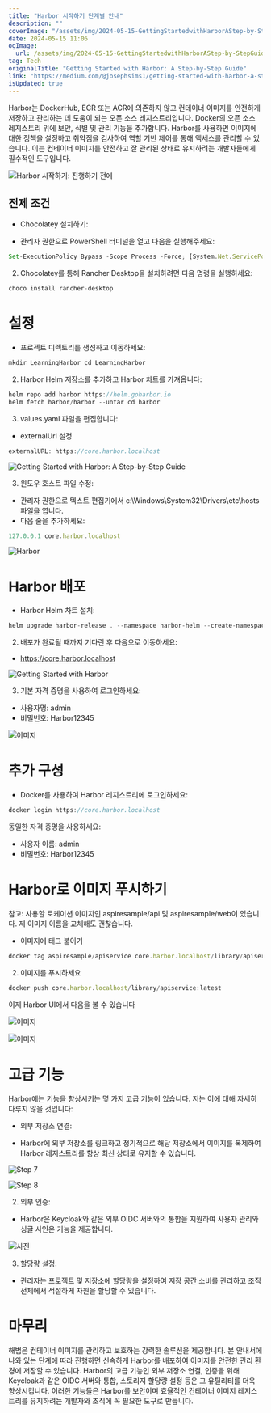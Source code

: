 ```yaml
---
title: "Harbor 시작하기 단계별 안내"
description: ""
coverImage: "/assets/img/2024-05-15-GettingStartedwithHarborAStep-by-StepGuide_0.png"
date: 2024-05-15 11:06
ogImage: 
  url: /assets/img/2024-05-15-GettingStartedwithHarborAStep-by-StepGuide_0.png
tag: Tech
originalTitle: "Getting Started with Harbor: A Step-by-Step Guide"
link: "https://medium.com/@josephsims1/getting-started-with-harbor-a-step-by-step-guide-e782558de78a"
isUpdated: true
---
```





Harbor는 DockerHub, ECR 또는 ACR에 의존하지 않고 컨테이너 이미지를 안전하게 저장하고 관리하는 데 도움이 되는 오픈 소스 레지스트리입니다. Docker의 오픈 소스 레지스트리 위에 보안, 식별 및 관리 기능을 추가합니다. Harbor를 사용하면 이미지에 대한 정책을 설정하고 취약점을 검사하여 역할 기반 제어를 통해 액세스를 관리할 수 있습니다. 이는 컨테이너 이미지를 안전하고 잘 관리된 상태로 유지하려는 개발자들에게 필수적인 도구입니다.

![Harbor 시작하기: 진행하기 전에](/assets/img/2024-05-15-GettingStartedwithHarborAStep-by-StepGuide_0.png)

## 전제 조건

- Chocolatey 설치하기:



- 관리자 권한으로 PowerShell 터미널을 열고 다음을 실행해주세요:

```js
Set-ExecutionPolicy Bypass -Scope Process -Force; [System.Net.ServicePointManager]::SecurityProtocol = [System.Net.ServicePointManager]::SecurityProtocol -bor 3072; iex ((New-Object System.Net.WebClient).DownloadString('https://community.chocolatey.org/install.ps1'))
```

2. Chocolatey를 통해 Rancher Desktop을 설치하려면 다음 명령을 실행하세요:



```js
choco install rancher-desktop
```

# 설정

- 프로젝트 디렉토리를 생성하고 이동하세요:

```js
mkdir LearningHarbor cd LearningHarbor
```



2. Harbor Helm 저장소를 추가하고 Harbor 차트를 가져옵니다:

```js
helm repo add harbor https://helm.goharbor.io
helm fetch harbor/harbor --untar cd harbor
```

3. values.yaml 파일을 편집합니다:

- externalUrl 설정



```js
externalURL: https://core.harbor.localhost
```

![Getting Started with Harbor: A Step-by-Step Guide](/assets/img/2024-05-15-GettingStartedwithHarborAStep-by-StepGuide_1.png)

3. 윈도우 호스트 파일 수정:

- 관리자 권한으로 텍스트 편집기에서 c:\Windows\System32\Drivers\etc\hosts 파일을 엽니다.
- 다음 줄을 추가하세요:



```js
127.0.0.1 core.harbor.localhost
```

![Harbor](/assets/img/2024-05-15-GettingStartedwithHarborAStep-by-StepGuide_2.png)

# Harbor 배포

- Harbor Helm 차트 설치:



```js
helm upgrade harbor-release . --namespace harbor-helm --create-namespace --wait --install
```

2. 배포가 완료될 때까지 기다린 후 다음으로 이동하세요:

- https://core.harbor.localhost

![Getting Started with Harbor](/assets/img/2024-05-15-GettingStartedwithHarborAStep-by-StepGuide_3.png)



3. 기본 자격 증명을 사용하여 로그인하세요:

- 사용자명: admin
- 비밀번호: Harbor12345

![이미지](/assets/img/2024-05-15-GettingStartedwithHarborAStep-by-StepGuide_4.png)

# 추가 구성



- Docker를 사용하여 Harbor 레지스트리에 로그인하세요:

```js
docker login https://core.harbor.localhost
```

동일한 자격 증명을 사용하세요:

- 사용자 이름: admin
- 비밀번호: Harbor12345



# Harbor로 이미지 푸시하기

참고: 사용할 로케이션 이미지인 aspiresample/api 및 aspiresample/web이 있습니다. 제 이미지 이름을 교체해도 괜찮습니다.

- 이미지에 태그 붙이기

```js
docker tag aspiresample/apiservice core.harbor.localhost/library/apiservice:latest
```



2. 이미지를 푸시하세요

```js
docker push core.harbor.localhost/library/apiservice:latest
```

이제 Harbor UI에서 다음을 볼 수 있습니다

![이미지](/assets/img/2024-05-15-GettingStartedwithHarborAStep-by-StepGuide_5.png)




![이미지](/assets/img/2024-05-15-GettingStartedwithHarborAStep-by-StepGuide_6.png)

# 고급 기능

Harbor에는 기능을 향상시키는 몇 가지 고급 기능이 있습니다. 저는 이에 대해 자세히 다루지 않을 것입니다:

- 외부 저장소 연결:




- Harbor에 외부 저장소를 링크하고 정기적으로 해당 저장소에서 이미지를 복제하여 Harbor 레지스트리를 항상 최신 상태로 유지할 수 있습니다.

![Step 7](/assets/img/2024-05-15-GettingStartedwithHarborAStep-by-StepGuide_7.png)

![Step 8](/assets/img/2024-05-15-GettingStartedwithHarborAStep-by-StepGuide_8.png)

2. 외부 인증:



- Harbor은 Keycloak와 같은 외부 OIDC 서버와의 통합을 지원하여 사용자 관리와 싱글 사인온 기능을 제공합니다.

![사진](/assets/img/2024-05-15-GettingStartedwithHarborAStep-by-StepGuide_9.png)

3. 할당량 설정:

- 관리자는 프로젝트 및 저장소에 할당량을 설정하여 저장 공간 소비를 관리하고 조직 전체에서 적절하게 자원을 할당할 수 있습니다.



# 마무리

해법은 컨테이너 이미지를 관리하고 보호하는 강력한 솔루션을 제공합니다. 본 안내서에 나와 있는 단계에 따라 진행하면 신속하게 Harbor를 배포하여 이미지를 안전한 관리 환경에 저장할 수 있습니다. Harbor의 고급 기능인 외부 저장소 연결, 인증을 위해 Keycloak과 같은 OIDC 서버와 통합, 스토리지 할당량 설정 등은 그 유틸리티를 더욱 향상시킵니다. 이러한 기능들은 Harbor를 보안이며 효율적인 컨테이너 이미지 레지스트리를 유지하려는 개발자와 조직에 꼭 필요한 도구로 만듭니다.